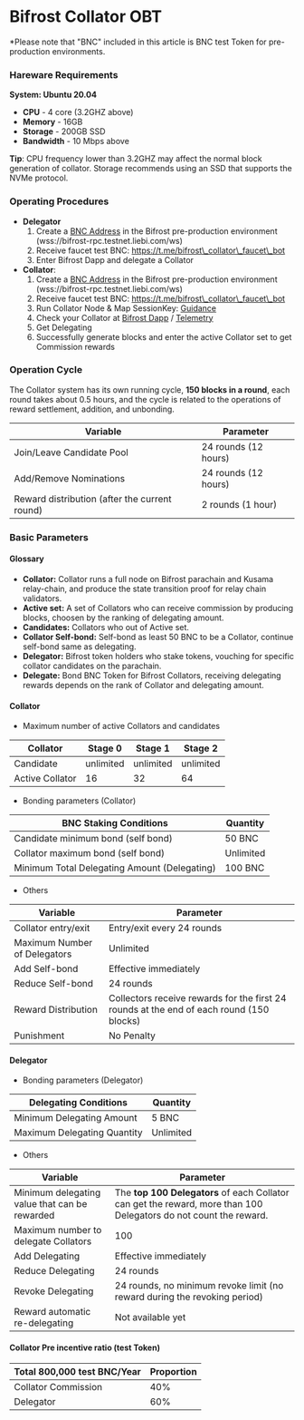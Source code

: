 # Bifrost Collator OBT

\*Please note that "BNC" included in this article is BNC test Token for pre-production environments.

### Hareware Requirements

**System: Ubuntu 20.04**

* **CPU** - 4 core (3.2GHZ above)
* **Memory** - 16GB
* **Storage** - 200GB SSD
* **Bandwidth** - 10 Mbps above

**Tip**: CPU frequency lower than 3.2GHZ may affect the normal block generation of collator. Storage recommends using an SSD that supports the NVMe protocol.

### Operating Procedures

* **Delegator**
  1. Create a [BNC Address](../start/create.md) in the Bifrost pre-production environment (wss://bifrost-rpc.testnet.liebi.com/ws)
  2. Receive faucet test BNC: https://t.me/bifrost\_collator\_faucet\_bot
  3. Enter Bifrost Dapp and delegate a Collator
* **Collator**:
  1. Create a [BNC Address](../start/create.md) in the Bifrost pre-production environment (wss://bifrost-rpc.testnet.liebi.com/ws)
  2. Receive faucet test BNC: https://t.me/bifrost\_collator\_faucet\_bot
  3. Run Collator Node & Map SessionKey: [Guidance](https://wiki.bifrost.finance/node/run-a-collator-node)
  4. Check your Collator at [Bifrost Dapp](https://bifrost.app/collator) / [Telemetry](https://telemetry.polkadot.io/#list/0x9f28c6a68e0fc9646eff64935684f6eeeece527e37bbe1f213d22caa1d9d6bed)
  5. Get Delegating
  6. Successfully generate blocks and enter the active Collator set to get Commission rewards

### Operation Cycle

The Collator system has its own running cycle, **150 blocks in a round**, each round takes about 0.5 hours, and the cycle is related to the operations of reward settlement, addition, and unbonding.

| Variable                                      | Parameter            |
| --------------------------------------------- | -------------------- |
| Join/Leave Candidate Pool                     | 24 rounds (12 hours) |
| Add/Remove Nominations                        | 24 rounds (12 hours) |
| Reward distribution (after the current round) | 2 rounds (1 hour)    |

### Basic Parameters

#### Glossary

* **Collator:** Collator runs a full node on Bifrost parachain and Kusama relay-chain, and produce the state transition proof for relay chain validators.
* **Active set:** A set of Collators who can receive commission by producing blocks, choosen by the ranking of delegating amount.
* **Candidates:** Collators who out of Active set.
* **Collator Self-bond:** Self-bond as least 50 BNC to be a Collator, continue self-bond same as delegating.
* **Delegator:** Bifrost token holders who stake tokens, vouching for specific collator candidates on the parachain.
* **Delegate:** Bond BNC Token for Bifrost Collators, receiving delegating rewards depends on the rank of Collator and delegating amount.

#### Collator

* Maximum number of active Collators and candidates

| Collator        | Stage 0   | Stage 1   | Stage 2   |
| --------------- | --------- | --------- | --------- |
| Candidate       | unlimited | unlimited | unlimited |
| Active Collator | 16        | 32        | 64        |

* Bonding parameters (Collator)

| BNC Staking Conditions                       | Quantity  |
| -------------------------------------------- | --------- |
| Candidate minimum bond (self bond)           | 50 BNC    |
| Collator maximum bond (self bond)            | Unlimited |
| Minimum Total Delegating Amount (Delegating) | 100 BNC   |

* Others

| Variable                     | Parameter                                                                                |
| ---------------------------- | ---------------------------------------------------------------------------------------- |
| Collator entry/exit          | Entry/exit every 24 rounds                                                               |
| Maximum Number of Delegators | Unlimited                                                                                |
| Add Self-bond                | Effective immediately                                                                    |
| Reduce Self-bond             | 24 rounds                                                                                |
| Reward Distribution          | Collectors receive rewards for the first 24 rounds at the end of each round (150 blocks) |
| Punishment                   | No Penalty                                                                               |

#### Delegator

* Bonding parameters (Delegator)

| Delegating Conditions       | Quantity  |
| --------------------------- | --------- |
| Minimum Delegating Amount   | 5 BNC     |
| Maximum Delegating Quantity | Unlimited |

* Others

| Variable                                      | Parameter                                                                                                         |
| --------------------------------------------- | ----------------------------------------------------------------------------------------------------------------- |
| Minimum delegating value that can be rewarded | The **top 100 Delegators** of each Collator can get the reward, more than 100 Delegators do not count the reward. |
| Maximum number to delegate Collators          | 100                                                                                                               |
| Add Delegating                                | Effective immediately                                                                                             |
| Reduce Delegating                             | 24 rounds                                                                                                         |
| Revoke Delegating                             | 24 rounds, no minimum revoke limit (no reward during the revoking period)                                         |
| Reward automatic re-delegating                | Not available yet                                                                                                 |

#### Collator Pre incentive ratio (test Token)

| Total 800,000 test BNC/Year | Proportion |
| --------------------------- | ---------- |
| Collator Commission         | 40%        |
| Delegator                   | 60%        |
